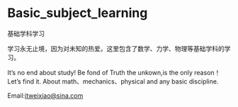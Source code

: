 # Basic_subject_learning
基础学科学习

  学习永无止境，因为对未知的热爱。这里包含了数学、力学、物理等基础学科的学习。
  
  It’s no end about study! Be fond of Truth the unkown,is the only 
reason！Let’s find it. About math、mechanics、physical and any basic 
discipline.

  Email:itweixiao@sina.com
